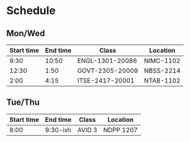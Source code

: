 # Schedule

## Mon/Wed

| Start time | End time | Class           | Location  |
| ---------- | -------- | --------------- | --------- |
| 9:30       | 10:50    | ENGL-1301-20086 | NIMC-1102 |
| 12:30      | 1:50     | GOVT-2305-20009 | NBSS-2214 |
| 2:00       | 4:15     | ITSE-2417-20001 | NTAB-1102 |

## Tue/Thu

| Start time | End time | Class           | Location  |
| ---------- | -------- | --------------- | --------- |
| 8:00       | 9:30-ish | AVID 3          | NDPP 1207 |
